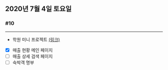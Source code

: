 ## 2020년 7월 4일 토요일
### #10
---
* 학원 미니 프로젝트 [(링크)](https://github.com/procyon0/mini_project/commit/50dee2b98c98c5af2e516e1f21a67e881b878365)
- [x] 매출 현황 메인 페이지
- [ ] 매출 상세 검색 페이지
- [ ] 숙박객 명부
